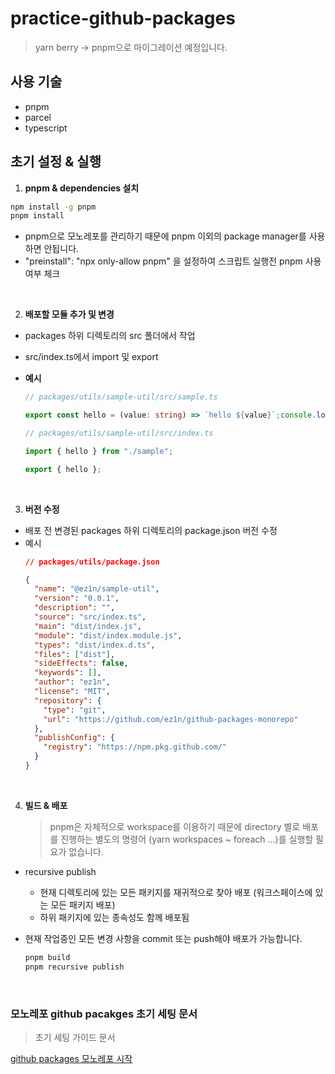 # practice-github-packages

> yarn berry → pnpm으로 마이그레이션 예정입니다.

## 사용 기술

- pnpm
- parcel
- typescript

## 초기 설정 & 실행

1. **pnpm & dependencies 설치**

```bash
npm install -g pnpm
pnpm install
```

- pnpm으로 모노레포를 관리하기 때문에 pnpm 이외의 package manager를 사용하면 안됩니다.
- "preinstall": "npx only-allow pnpm" 을 설정하여 스크립트 실행전 pnpm 사용여부 체크

<br/>

2. **배포할 모듈 추가 및 변경**

- packages 하위 디렉토리의 src 폴더에서 작업
- src/index.ts에서 import 및 export

- **예시**

  ```ts
  // packages/utils/sample-util/src/sample.ts

  export const hello = (value: string) => `hello ${value}`;console.log(`Hello, ${name}`);
  ```

  ```ts
  // packages/utils/sample-util/src/index.ts

  import { hello } from "./sample";

  export { hello };
  ```

<br/>

3. **버전 수정**

- 배포 전 변경된 packages 하위 디렉토리의 package.json 버전 수정
- 예시
  ```json
  // packages/utils/package.json

  {
    "name": "@ez1n/sample-util",
    "version": "0.0.1",
    "description": "",
    "source": "src/index.ts",
    "main": "dist/index.js",
    "module": "dist/index.module.js",
    "types": "dist/index.d.ts",
    "files": ["dist"],
    "sideEffects": false,
    "keywords": [],
    "author": "ez1n",
    "license": "MIT",
    "repository": {
      "type": "git",
      "url": "https://github.com/ez1n/github-packages-monorepo"
    },
    "publishConfig": {
      "registry": "https://npm.pkg.github.com/"
    }
  }
  ```

<br/>

4. **빌드 & 배포**
   > pnpm은 자체적으로 workspace를 이용하기 때문에 directory 별로 배포를 진행하는 별도의 명령어 (yarn workspaces ~ foreach ...)를 실행할 필요가 없습니다.

- recursive publish
  - 현재 디렉토리에 있는 모든 패키지를 재귀적으로 찾아 배포 (워크스페이스에 있는 모든 패키지 배포)
  - 하위 패키지에 있는 종속성도 함께 배포됨
- 현재 작업중인 모든 변경 사항을 commit 또는 push해야 배포가 가능합니다.

  ```bash
  pnpm build
  pnpm recursive publish
  ```

<br/>

### 모노레포 github pacakges 초기 세팅 문서

> 초기 세팅 가이드 문서

[github packages 모노레포 시작](https://github.com/ez1n/github-packages-monorepo/wiki/github-packages-with-%EB%AA%A8%EB%85%B8%EB%A0%88%ED%8F%AC-(feat.-pnpm,-typescript,-parcel))
